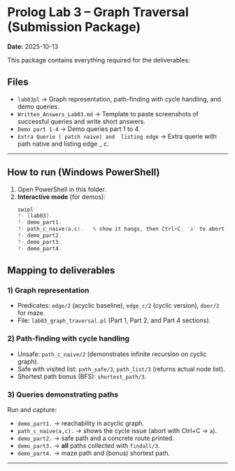 # Prolog Lab 3 – Graph Traversal (Submission Package)

**Date:** 2025-10-13

This package contains everything required for the deliverables:

## Files
- `lab03pl` → Graph representation, path-finding with cycle handling, and demo queries.
- `Written_Answers_Lab03.md` → Template to paste screenshots of successful queries and write short answers.
- `Demo part 1-4` → Demo queries part 1 to 4.
- `Extra Querie ( patch naive) and  listing edge` → Extra querie with path native and listing edge _ c.
---

## How to run (Windows PowerShell)

1. Open PowerShell in this folder.
2. **Interactive mode** (for demos):
   ```powershell
   swipl
   ?- [lab03].
   ?- demo_part1.
   ?- path_c_naive(a,c).   % show it hangs, then Ctrl+C, 'a' to abort (proof of cycle)
   ?- demo_part2.
   ?- demo_part3.
   ?- demo_part4.
   ```

## Mapping to deliverables

### 1) Graph representation
- Predicates: `edge/2` (acyclic baseline), `edge_c/2` (cyclic version), `door/2` for maze.
- File: `lab03_graph_traversal.pl` (Part 1, Part 2, and Part 4 sections).

### 2) Path-finding with cycle handling
- Unsafe: `path_c_naive/2` (demonstrates infinite recursion on cyclic graph).
- Safe with visited list: `path_safe/3`, `path_list/3` (returns actual node list).
- Shortest path bonus (BFS): `shortest_path/3`.

### 3) Queries demonstrating paths
Run and capture:
- `demo_part1.`  → reachability in acyclic graph.
- `path_c_naive(a,c).`  → shows the cycle issue (abort with Ctrl+C → `a`).  
- `demo_part2.`  → safe path and a concrete route printed.
- `demo_part3.`  → **all** paths collected with `findall/3`.
- `demo_part4.`  → maze path and (bonus) shortest path.

---
